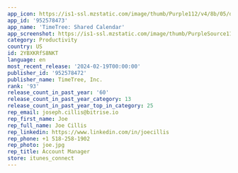 ```yaml
---
app_icon: https://is1-ssl.mzstatic.com/image/thumb/Purple112/v4/8b/05/de/8b05dea7-0c4d-20a9-5477-9a76c0725bc9/AppIcon-0-0-1x_U007emarketing-0-7-0-85-220.png/1024x1024bb.png
app_id: '952578473'
app_name: 'TimeTree: Shared Calendar'
app_screenshot: https://is1-ssl.mzstatic.com/image/thumb/PurpleSource116/v4/5f/aa/14/5faa14a9-8956-240b-9ae8-d05209b34414/c9e35d4b-5e71-4b2b-9689-3a903d9921f1_AppStore_en_6.5_01.jpg/2688x1242bb.png
category: Productivity
country: US
id: 2YBXKRfS8NKT
language: en
most_recent_release: '2024-02-19T00:00:00'
publisher_id: '952578472'
publisher_name: TimeTree, Inc.
rank: '93'
release_count_in_past_year: '60'
release_count_in_past_year_category: 13
release_count_in_past_year_top_in_category: 25
rep_email: joseph.cillis@bitrise.io
rep_first_name: Joe
rep_full_name: Joe Cillis
rep_linkedin: https://www.linkedin.com/in/joecillis
rep_phone: +1 518-258-1902
rep_photo: joe.jpg
rep_title: Account Manager
store: itunes_connect
---
```

